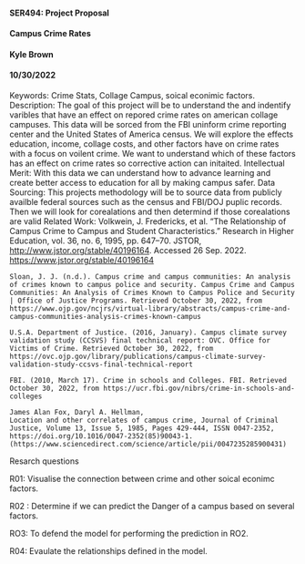 #### SER494: Project Proposal
#### Campus Crime Rates
#### Kyle Brown
#### 10/30/2022

Keywords: Crime Stats, Collage Campus, soical econimic factors. 
Description: 
    The goal of this project will be to understand the and indentify varibles that have an effect on repored crime rates on american collage campuses.
    This data will be sorced from the FBI uninform crime reporting center and the United States of America census. 
    We will explore the effects education, income, collage costs, and other factors have on crime rates with a focus on voilent crime.
    We want to understand which of these factors has an effect on crime rates so corrective action can initaited. 
Intellectual Merit: 
    With this data we can understand how to advance learning and create better access to education for all by making campus safer. 
Data Sourcing: 
    This projects methodology will be to source data from publicly availble federal sources such as the census and FBI/DOJ puplic records. Then we will look for corealations and then determind if those corealations are valid 
Related Work: 
    Volkwein, J. Fredericks, et al. “The Relationship of Campus Crime to Campus and Student Characteristics.” Research in Higher Education, vol. 36, no. 6, 1995, pp. 647–70. JSTOR, http://www.jstor.org/stable/40196164. Accessed 26 Sep. 2022.
    https://www.jstor.org/stable/40196164

    Sloan, J. J. (n.d.). Campus crime and campus communities: An analysis of crimes known to campus police and security. Campus Crime and Campus Communities: An Analysis of Crimes Known to Campus Police and Security | Office of Justice Programs. Retrieved October 30, 2022, from https://www.ojp.gov/ncjrs/virtual-library/abstracts/campus-crime-and-campus-communities-analysis-crimes-known-campus 

    U.S.A. Department of Justice. (2016, January). Campus climate survey validation study (CCSVS) final technical report: OVC. Office for Victims of Crime. Retrieved October 30, 2022, from https://ovc.ojp.gov/library/publications/campus-climate-survey-validation-study-ccsvs-final-technical-report 

    FBI. (2010, March 17). Crime in schools and Colleges. FBI. Retrieved October 30, 2022, from https://ucr.fbi.gov/nibrs/crime-in-schools-and-colleges 

    James Alan Fox, Daryl A. Hellman,
    Location and other correlates of campus crime, Journal of Criminal Justice, Volume 13, Issue 5, 1985, Pages 429-444, ISSN 0047-2352, https://doi.org/10.1016/0047-2352(85)90043-1.
    (https://www.sciencedirect.com/science/article/pii/0047235285900431)


Resarch questions

R01: Visualise the connection between crime and other soical econimc factors. 

R02 : Determine if we can predict the Danger of a campus based on several factors. 

RO3: To defend the model for performing the prediction in RO2.

R04: Evaulate the relationships defined in the model. 